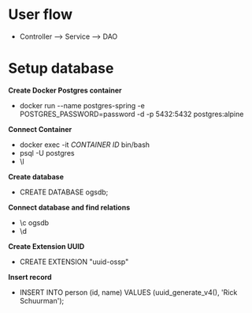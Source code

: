 # User flow

* Controller --> Service --> DAO

# Setup database

**Create Docker Postgres container**

* docker run --name postgres-spring -e POSTGRES_PASSWORD=password -d -p 5432:5432 postgres:alpine

**Connect Container**

* docker exec -it *CONTAINER ID* bin/bash
* psql -U postgres
* \l

**Create database**
* CREATE DATABASE ogsdb;

**Connect database and find relations**
* \c ogsdb
* \d

**Create Extension UUID**
* CREATE EXTENSION "uuid-ossp"

**Insert record**
* INSERT INTO person (id, name) VALUES (uuid_generate_v4(), 'Rick Schuurman');






